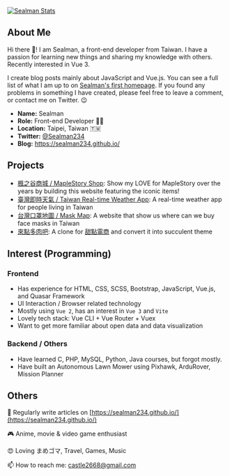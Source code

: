 [![Sealman Stats](https://github-readme-stats.vercel.app/api?username=sealman234)](https://sealman234.github.io/)

## About Me

Hi there 👋! I am Sealman, a front-end developer from Taiwan. I have a passion for learning new things and sharing my knowledge with others. Recently interested in Vue 3.

I create blog posts mainly about JavaScript and Vue.js. You can see a full list of what I am up to on [Sealman's first homepage](https://sealman234.github.io/). If you found any problems in something I have created, please feel free to leave a comment, or contact me on Twitter. 😉

* **Name:** Sealman
* **Role:** Front-end Developer 👨‍💻
* **Location:** Taipei, Taiwan 🇹🇼
* **Twitter:** [@Sealman234](https://twitter.com/Sealman234)
* **Blog:** https://sealman234.github.io/

## Projects

* [楓之谷商城 / MapleStory Shop](https://sealman234.github.io/MapleStoryShopV4/): Show my LOVE for MapleStory over the years by building this website featuring the iconic items!
* [臺灣即時天氣 / Taiwan Real-time Weather App](https://sealman234.github.io/taiwan-realtime-weather-app/): A real-time weather app for people living in Taiwan
* [台灣口罩地圖 / Mask Map](https://sealman234.github.io/MaskMapV4/): A website that show us where can we buy face masks in Taiwan
* [來點多肉吧](https://sealman234.github.io/Succulent/): A clone for [甜點電商](https://www.youtube.com/watch?v=qWrp4CrObyE) and convert it into succulent theme

## Interest (Programming)

### Frontend

* Has experience for HTML, CSS, SCSS, Bootstrap, JavaScript, Vue.js, and Quasar Framework
* UI Interaction / Browser related technology
* Mostly using `Vue 2`, has an interest in `Vue 3` and `Vite`
* Lovely tech stack: Vue CLI + Vue Router + Vuex
* Want to get more familiar about open data and data visualization

### Backend / Others

* Have learned C, PHP, MySQL, Python, Java courses, but forgot mostly.
* Have built an Autonomous Lawn Mower using Pixhawk, ArduRover, Mission Planner
  
## Others

📝 Regularly write articles on [https://sealman234.github.io/](https://sealman234.github.io/)

🎮 Anime, movie & video game enthusiast

😍 Loving まめゴマ, Travel, Games, Music

📫 How to reach me: castle2668@gmail.com
